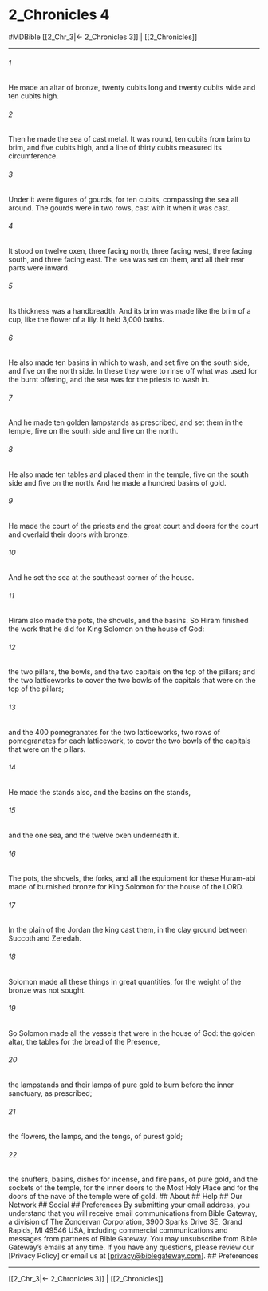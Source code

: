 # 2_Chronicles 4
#MDBible
[[2_Chr_3|← 2_Chronicles 3]] | [[2_Chronicles]]

***


###### 1 
He made an altar of bronze, twenty cubits long and twenty cubits wide and ten cubits high. 

###### 2 
Then he made the sea of cast metal. It was round, ten cubits from brim to brim, and five cubits high, and a line of thirty cubits measured its circumference. 

###### 3 
Under it were figures of gourds, for ten cubits, compassing the sea all around. The gourds were in two rows, cast with it when it was cast. 

###### 4 
It stood on twelve oxen, three facing north, three facing west, three facing south, and three facing east. The sea was set on them, and all their rear parts were inward. 

###### 5 
Its thickness was a handbreadth. And its brim was made like the brim of a cup, like the flower of a lily. It held 3,000 baths. 

###### 6 
He also made ten basins in which to wash, and set five on the south side, and five on the north side. In these they were to rinse off what was used for the burnt offering, and the sea was for the priests to wash in. 

###### 7 
And he made ten golden lampstands as prescribed, and set them in the temple, five on the south side and five on the north. 

###### 8 
He also made ten tables and placed them in the temple, five on the south side and five on the north. And he made a hundred basins of gold. 

###### 9 
He made the court of the priests and the great court and doors for the court and overlaid their doors with bronze. 

###### 10 
And he set the sea at the southeast corner of the house. 

###### 11 
Hiram also made the pots, the shovels, and the basins. So Hiram finished the work that he did for King Solomon on the house of God: 

###### 12 
the two pillars, the bowls, and the two capitals on the top of the pillars; and the two latticeworks to cover the two bowls of the capitals that were on the top of the pillars; 

###### 13 
and the 400 pomegranates for the two latticeworks, two rows of pomegranates for each latticework, to cover the two bowls of the capitals that were on the pillars. 

###### 14 
He made the stands also, and the basins on the stands, 

###### 15 
and the one sea, and the twelve oxen underneath it. 

###### 16 
The pots, the shovels, the forks, and all the equipment for these Huram-abi made of burnished bronze for King Solomon for the house of the LORD. 

###### 17 
In the plain of the Jordan the king cast them, in the clay ground between Succoth and Zeredah. 

###### 18 
Solomon made all these things in great quantities, for the weight of the bronze was not sought. 

###### 19 
So Solomon made all the vessels that were in the house of God: the golden altar, the tables for the bread of the Presence, 

###### 20 
the lampstands and their lamps of pure gold to burn before the inner sanctuary, as prescribed; 

###### 21 
the flowers, the lamps, and the tongs, of purest gold; 

###### 22 
the snuffers, basins, dishes for incense, and fire pans, of pure gold, and the sockets of the temple, for the inner doors to the Most Holy Place and for the doors of the nave of the temple were of gold. ## About ## Help ## Our Network ## Social ## Preferences By submitting your email address, you understand that you will receive email communications from Bible Gateway, a division of The Zondervan Corporation, 3900 Sparks Drive SE, Grand Rapids, MI 49546 USA, including commercial communications and messages from partners of Bible Gateway. You may unsubscribe from Bible Gateway&rsquo;s emails at any time. If you have any questions, please review our [Privacy Policy] or email us at [privacy@biblegateway.com]. ## Preferences

***

[[2_Chr_3|← 2_Chronicles 3]] | [[2_Chronicles]]
